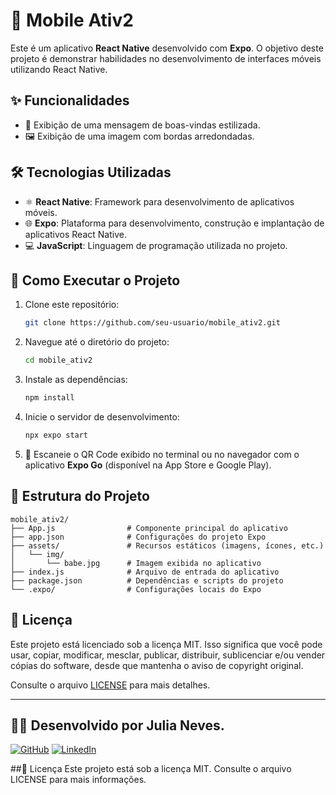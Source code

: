# 📱 Mobile Ativ2

Este é um aplicativo **React Native** desenvolvido com **Expo**. O objetivo deste projeto é demonstrar habilidades no desenvolvimento de interfaces móveis utilizando React Native.

## ✨ Funcionalidades

- 🎀 Exibição de uma mensagem de boas-vindas estilizada.
- 🖼️ Exibição de uma imagem com bordas arredondadas.

## 🛠️ Tecnologias Utilizadas

- ⚛️ **React Native**: Framework para desenvolvimento de aplicativos móveis.
- 🌐 **Expo**: Plataforma para desenvolvimento, construção e implantação de aplicativos React Native.
- 💻 **JavaScript**: Linguagem de programação utilizada no projeto.

## 🚀 Como Executar o Projeto

1. Clone este repositório:
   ```bash
   git clone https://github.com/seu-usuario/mobile_ativ2.git

2. Navegue até o diretório do projeto:
   ```bash
   cd mobile_ativ2
   ```

3. Instale as dependências:
   ```bash
   npm install
   ```

4. Inicie o servidor de desenvolvimento:
   ```bash
   npx expo start
   ```

5. 📱 Escaneie o QR Code exibido no terminal ou no navegador com o aplicativo **Expo Go** (disponível na App Store e Google Play).



## 📂 Estrutura do Projeto

```
mobile_ativ2/
├── App.js                # Componente principal do aplicativo
├── app.json              # Configurações do projeto Expo
├── assets/               # Recursos estáticos (imagens, ícones, etc.)
│   └── img/
│       └── babe.jpg      # Imagem exibida no aplicativo
├── index.js              # Arquivo de entrada do aplicativo
├── package.json          # Dependências e scripts do projeto
└── .expo/                # Configurações locais do Expo
```

## 📑 Licença

Este projeto está licenciado sob a licença MIT. Isso significa que você pode usar, copiar, modificar, mesclar, publicar, distribuir, sublicenciar e/ou vender cópias do software, desde que mantenha o aviso de copyright original.

Consulte o arquivo [LICENSE](./LICENSE) para mais detalhes.

---

## 👩‍💻 Desenvolvido por **Julia Neves**.

[![GitHub](https://img.shields.io/badge/GitHub-000?style=for-the-badge&logo=github&logoColor=white)](https://github.com/Julianeves01)
[![LinkedIn](https://img.shields.io/badge/LinkedIn-0077B5?style=for-the-badge&logo=linkedin&logoColor=white)](https://www.linkedin.com/in/julia-neves-252b202b1/)

##📑 Licença
Este projeto está sob a licença MIT. Consulte o arquivo LICENSE para mais informações.
